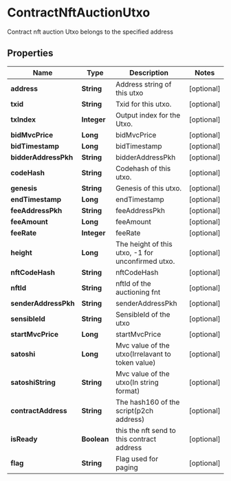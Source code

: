 

# ContractNftAuctionUtxo

Contract nft auction Utxo belongs to the specified address
## Properties

Name | Type | Description | Notes
------------ | ------------- | ------------- | -------------
**address** | **String** | Address string of this utxo |  [optional]
**txid** | **String** | Txid for this utxo. |  [optional]
**txIndex** | **Integer** | Output index for the Utxo. |  [optional]
**bidMvcPrice** | **Long** | bidMvcPrice |  [optional]
**bidTimestamp** | **Long** | bidTimestamp |  [optional]
**bidderAddressPkh** | **String** | bidderAddressPkh |  [optional]
**codeHash** | **String** | Codehash of this utxo. |  [optional]
**genesis** | **String** | Genesis of this utxo. |  [optional]
**endTimestamp** | **Long** | endTimestamp |  [optional]
**feeAddressPkh** | **String** | feeAddressPkh |  [optional]
**feeAmount** | **Long** | feeAmount |  [optional]
**feeRate** | **Integer** | feeRate |  [optional]
**height** | **Long** | The height of this utxo, -1 for unconfirmed utxo. |  [optional]
**nftCodeHash** | **String** | nftCodeHash |  [optional]
**nftId** | **String** | nftId of the auctioning fnt |  [optional]
**senderAddressPkh** | **String** | senderAddressPkh |  [optional]
**sensibleId** | **String** | SensibleId of the utxo |  [optional]
**startMvcPrice** | **Long** | startMvcPrice |  [optional]
**satoshi** | **Long** | Mvc value of the utxo(Irrelavant to token value) |  [optional]
**satoshiString** | **String** | Mvc value of the utxo(In string format) |  [optional]
**contractAddress** | **String** | The hash160 of the script(p2ch address) |  [optional]
**isReady** | **Boolean** | this the nft send to this contract address |  [optional]
**flag** | **String** | Flag used for paging |  [optional]



